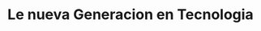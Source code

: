 ---
title: "Le nueva Generacion en Tecnologia"
url: /quito/le-nueva-generacion-en-tecnologia/
shop: electrónica
---